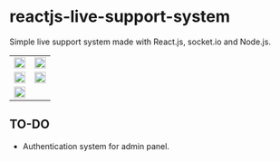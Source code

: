 # reactjs-live-support-system

<p>Simple live support system made with React.js, socket.io and Node.js.</p>

<table>
  <tr>
    <td><img src="https://github.com/Muharrem-Yildirim/reactjs-live-support-system/blob/main/screenshots/screenshot_1.png?raw=true"  width = "100%"></td>
    <td> <img src="https://github.com/Muharrem-Yildirim/reactjs-live-support-system/blob/main/screenshots/screenshot_2.png?raw=true"  width = "100%"></td>
   </tr> 
   <tr>
    <td> <img src="https://github.com/Muharrem-Yildirim/reactjs-live-support-system/blob/main/screenshots/screenshot_3.png?raw=true"  width = "100%"></td>
    <td> <img src="https://github.com/Muharrem-Yildirim/reactjs-live-support-system/blob/main/screenshots/screenshot_4.png?raw=true"  width = "100%"></td>
  </tr>
     <tr>
    <td> <img src="https://github.com/Muharrem-Yildirim/reactjs-live-support-system/blob/main/screenshots/screenshot_5.png?raw=true"  width = "100%"></td>
  </tr>
</table>

## TO-DO

- Authentication system for admin panel.
